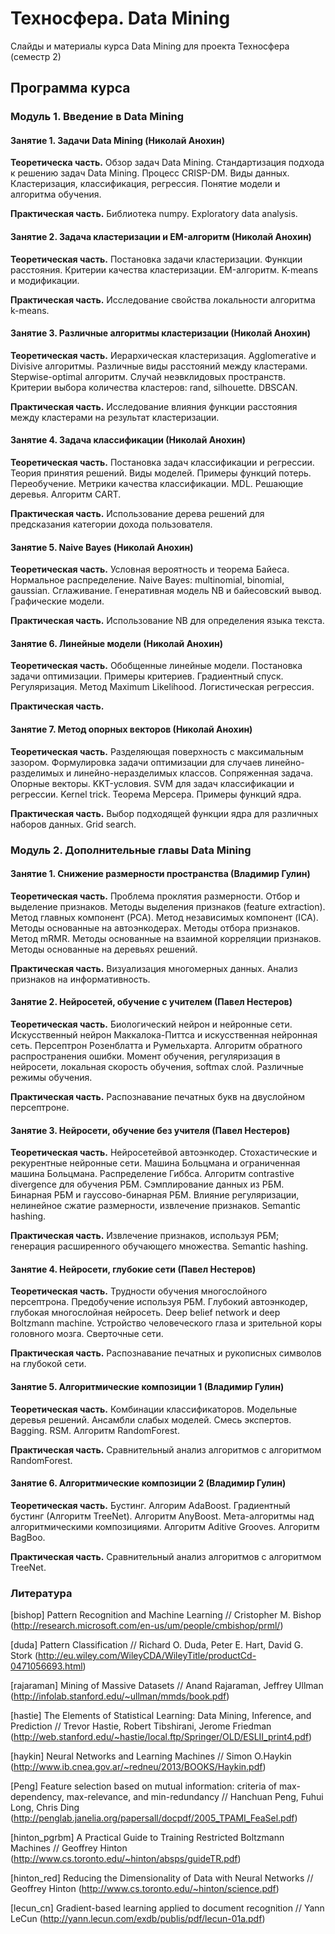 Техносфера. Data Mining 
========

Слайды и материалы курса Data Mining для проекта Техносфера (семестр 2)

## Программа курса

### Модуль 1. Введение в Data Mining

#### Занятие 1. Задачи Data Mining (Николай Анохин)

**Теоретическа часть.** Обзор задач Data Mining. Стандартизация подхода к решению задач Data Mining. Процесс CRISP-DM. Виды данных. Кластеризация, классификация, регрессия. Понятие модели и алгоритма обучения.

**Практическая часть.** Библиотека numpy. Exploratory data analysis.

#### Занятие 2. Задача кластеризации и EM-алгоритм (Николай Анохин)

**Теоретическая часть.** Постановка задачи кластеризации. Функции расстояния. Критерии качества кластеризации. EM-алгоритм. K-means и модификации.

**Практическая часть.** Исследование свойства локальности алгоритма k-means. 

#### Занятие 3. Различные алгоритмы кластеризации (Николай Анохин)

**Теоретическая часть.** Иерархическая кластеризация. Agglomerative и Divisive алгоритмы. Различные виды расстояний между кластерами. Stepwise-optimal алгоритм. Случай неэвклидовых пространств. Критерии выбора количества кластеров: rand, silhouette. DBSCAN.

**Практическая часть.** Исследование влияния функции расстояния между кластерами на результат кластеризации.

#### Занятие 4. Задача классификации (Николай Анохин)

**Теоретическая часть.** Постановка задач классификации и регрессии. Теория принятия решений. Виды моделей. Примеры функций потерь. Переобучение. Метрики качества классификации. MDL. Решающие деревья. Алгоритм CART. 

**Практическая часть.** Использование дерева решений для предсказания категории дохода пользователя.

#### Занятие 5. Naive Bayes (Николай Анохин) 

**Теоретическая часть.** Условная вероятность и теорема Байеса. Нормальное распределение. Naive Bayes: multinomial, binomial, gaussian. Сглаживание. Генеративная модель NB и байесовский вывод. Графические модели.

**Практическая часть.** Использование NB для определения языка текста.

#### Занятие 6. Линейные модели (Николай Анохин)

**Теоретическая часть.** Обобщенные линейные модели. Постановка задачи оптимизации. Примеры критериев. Градиентный спуск. Регуляризация. Метод Maximum Likelihood. Логистическая регрессия.

**Практическая часть.**

#### Занятие 7. Метод опорных векторов (Николай Анохин)

**Теоретическая часть.** Разделяющая поверхность с максимальным зазором. Формулировка задачи оптимизации для случаев линейно-разделимых и линейно-неразделимых классов. Сопряженная задача. Опорные векторы. KKT-условия. SVM для задач классификации и регрессии. Kernel trick. Теорема Мерсера. Примеры функций ядра.

**Практическая часть.** Выбор подходящей функции ядра для различных наборов данных. Grid search.
### Модуль 2. Дополнительные главы Data Mining

#### Занятие 1. Снижение размерности пространства  (Владимир Гулин)

**Теоретическая часть.** Проблема проклятия размерности. Отбор и выделение признаков. Методы выделения признаков (feature extraction). Метод главных компонент (PCA). Метод независимых компонент (ICA). Методы основанные на автоэнкодерах. Методы отбора признаков. Метод mRMR. Методы основанные на взаимной корреляции признаков. Методы основанные на деревьях решений.

**Практическая часть.** Визуализация многомерных данных. Анализ признаков на информативность.

#### Занятие 2. Нейросетей, обучение с учителем (Павел Нестеров)

**Теоретическая часть.** Биологический нейрон и нейронные сети. Искусственный нейрон Маккалока-Питтса и искусственная нейронная сеть. Персептрон Розенблатта и Румельхарта. Алгоритм обратного распространения ошибки. Момент обучения, регуляризация в нейросети, локальная скорость обучения, softmax слой. Различные режимы обучения.

**Практическая часть.** Распознавание печатных букв на двуслойном персептроне.

#### Занятие 3. Нейросети, обучение без учителя (Павел Нестеров)

**Теоретическая часть.** Нейросетейвой автоэнкодер. Стохастические и рекурентные нейронные сети. Машина Больцмана и ограниченная машина Больцмана. Распределение Гиббса. Алгоритм contrastive divergence для обучения РБМ. Сэмплирование данных из РБМ. Бинарная РБМ и гауссово-бинарная РБМ. Влияние регуляризации, нелинейное сжатие размерности, извлечение признаков. Semantic hashing.

**Практическая часть.** Извлечение признаков, используя РБМ; генерация расширенного обучающего множества. Semantic hashing.

#### Занятие 4. Нейросети, глубокие сети (Павел Нестеров)

**Теоретическая часть.** Трудности обучения многослойного персептрона. Предобучение используя РБМ. Глубокий автоэнкодер, глубокая многослойная нейросеть. Deep belief network и deep Boltzmann machine. Устройство человеческого глаза и зрительной коры головного мозга. Сверточные сети.

**Практическая часть.** Распознавание печатных и рукописных символов на глубокой сети.

#### Занятие 5. Алгоритмические композиции 1 (Владимир Гулин)

**Теоретическая часть.** Комбинации классификаторов. Модельные деревья решений. Ансамбли слабых моделей. Смесь экспертов. Bagging. RSM. Алгоритм RandomForest.

**Практическая часть.** Сравнительный анализ алгоритмов с алгоритмом RandomForest.
#### Занятие 6. Алгоритмические композиции 2 (Владимир Гулин)

**Теоретическая часть.** Буcтинг. Алгорим AdaBoost. Градиентный бустинг (Алгоритм TreeNet). Алгоритм AnyBoost. Мета-алгоритмы над алгоритмическими композициями. Алгоритм Aditive Grooves. Алгоритм BagBoo.

**Практическая часть.** Сравнительный анализ алгоритмов с алгоритмом TreeNet.
### Литература

[bishop] Pattern Recognition and Machine Learning // Cristopher M. Bishop (http://research.microsoft.com/en-us/um/people/cmbishop/prml/)

[duda] Pattern Classification // Richard O. Duda, Peter E. Hart, David G. Stork (http://eu.wiley.com/WileyCDA/WileyTitle/productCd-0471056693.html)

[rajaraman] Mining of Massive Datasets // Anand Rajaraman, Jeffrey Ullman (http://infolab.stanford.edu/~ullman/mmds/book.pdf)

[hastie] The Elements of Statistical Learning: Data Mining, Inference, and Prediction // Trevor Hastie, Robert Tibshirani, Jerome Friedman  (http://web.stanford.edu/~hastie/local.ftp/Springer/OLD/ESLII_print4.pdf)

[haykin] Neural Networks and Learning Machines // Simon O.Haykin (http://www.ib.cnea.gov.ar/~redneu/2013/BOOKS/Haykin.pdf)

[Peng] Feature selection based on mutual information: criteria of max-dependency, max-relevance, and min-redundancy // Hanchuan Peng, Fuhui Long, Chris Ding (http://penglab.janelia.org/papersall/docpdf/2005_TPAMI_FeaSel.pdf)

[hinton_pgrbm] A Practical Guide to Training Restricted Boltzmann Machines // Geoffrey Hinton (http://www.cs.toronto.edu/~hinton/absps/guideTR.pdf)

[hinton_red] Reducing the Dimensionality of Data with Neural Networks // Geoffrey Hinton (http://www.cs.toronto.edu/~hinton/science.pdf)

[lecun_cn] Gradient-based learning applied to document recognition // Yann LeCun (http://yann.lecun.com/exdb/publis/pdf/lecun-01a.pdf)
